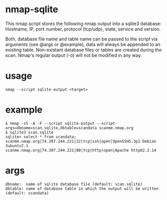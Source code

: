 nmap-sqlite
===========

This nmap script stores the following nmap output into a sqlite3 database: Hostname, IP, port number, protocol (tcp/udp), state, service and version.

Both, database file name and table name can be passed to the script via arguments (see @args or @example), data will always be appended to an existing table. Non-existant database files or tables are created during the scan. Nmap's regular output (-o) will not be modified in any way.


usage 
=====
```
nmap --script sqlite-output <target>
```

example
=======
```
$ nmap -sS -A -F --script sqlite-output --script-args=dbname=scan.sqlite,dbtable=scandata scanme.nmap.org
$ sqlite3 scan.sqlite
sqlite> select * from scandata;
scanme.nmap.org|74.207.244.221|22|tcp|ssh|open|OpenSSH5.3p1 Debian 3ubuntu7.1
scanme.nmap.org|74.207.244.221|80|tcp|http|open|Apache httpd2.2.14
```

args
=====
```
dbname:  name of sqlite database file (default: scan.sqlite)
dbtable: name of database table in which the output will be written (default: scandata)
```
